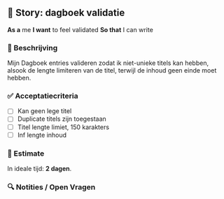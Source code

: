 ## 🧩 Story: dagboek validatie

**As a** me
**I want** to feel validated
**So that** I can write

### 📝 Beschrijving

Mijn Dagboek entries valideren zodat ik niet-unieke titels kan hebben, alsook de lengte limiteren van de titel, terwijl de inhoud geen einde moet hebben.

### ✅ Acceptatiecriteria

* [ ] Kan geen lege titel
* [ ] Duplicate titels zijn toegestaan
* [ ] Titel lengte limiet, 150 karakters
* [ ] Inf lengte inhoud

### 🧮 Estimate
In ideale tijd: **2 dagen**.

### 🔍 Notities / Open Vragen
